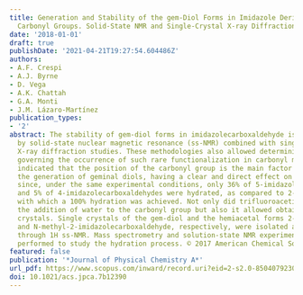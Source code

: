 ```yaml
---
title: Generation and Stability of the gem-Diol Forms in Imidazole Derivatives Containing
  Carbonyl Groups. Solid-State NMR and Single-Crystal X-ray Diffraction Studies
date: '2018-01-01'
draft: true
publishDate: '2021-04-21T19:27:54.604486Z'
authors:
- A.F. Crespi
- A.J. Byrne
- D. Vega
- A.K. Chattah
- G.A. Monti
- J.M. Lázaro-Martínez
publication_types:
- '2'
abstract: The stability of gem-diol forms in imidazolecarboxaldehyde isomers was studied
  by solid-state nuclear magnetic resonance (ss-NMR) combined with single-crystal
  X-ray diffraction studies. These methodologies also allowed determining the factors
  governing the occurrence of such rare functionalization in carbonyl moieties. Results
  indicated that the position of the carbonyl group is the main factor that governs
  the generation of geminal diols, having a clear and direct effect on hydration,
  since, under the same experimental conditions, only 36% of 5-imidazolecarboxaldehydes
  and 5% of 4-imidazolecarboxaldehydes were hydrated, as compared to 2-imidazolecarboxaldehydes,
  with which a 100% hydration was achieved. Not only did trifluoroacetic acid favor
  the addition of water to the carbonyl group but also it allowed obtaining single
  crystals. Single crystals of the gem-diol and the hemiacetal forms 2-imidazolecarboxaldehyde
  and N-methyl-2-imidazolecarboxaldehyde, respectively, were isolated and studied
  through 1H ss-NMR. Mass spectrometry and solution-state NMR experiments were also
  performed to study the hydration process. © 2017 American Chemical Society.
featured: false
publication: '*Journal of Physical Chemistry A*'
url_pdf: https://www.scopus.com/inward/record.uri?eid=2-s2.0-85040792300&doi=10.1021%2facs.jpca.7b12390&partnerID=40&md5=1aa7f9db597bef35c969f561aa058369
doi: 10.1021/acs.jpca.7b12390
---
```


